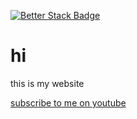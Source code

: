[![Better Stack Badge](https://uptime.betterstack.com/status-badges/v3/monitor/1g1u6.svg)](https://uptime.betterstack.com/?utm_source=status_badge)
# hi
this is my website


[subscribe to me on youtube](youtube.html)
